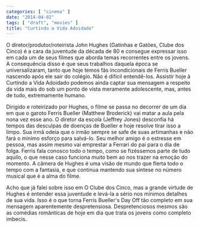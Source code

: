 ```yaml
---
categories: [ "cinema" ]
date: "2014-04-02"
tags: [ "draft", "movies" ]
title: "Curtindo a Vida Adoidado"
---
```

O diretor/produtor/roteirista John Hughes (Gatinhas e Gatões,
Clube dos Cinco) é a cara da juventude da década de 80 e consegue
expressar isso em cada um de seus filmes que aborda temas recorrentes
entre os jovens. A consequência disso é que seus trabalhos daquela
época se universalizaram, tanto que hoje temos fãs incondicionais de
Ferris Bueller nascendo após ele sair do colégio. Não é difícil
entendê-los. Assistir hoje à Curtindo a Vida Adoidado podemos ainda
captar sua mensagem a respeito da vida mais do sob um ponto de vista
meramente adolescente, mas, antes de tudo, extremamente humano.

Dirigido e roteirizado por Hughes, o filme se passa no decorrer de um
dia em que o garoto Ferris Bueller (Matthew Broderick) vai matar a aula
pela nona vez esse ano. O diretor da escola (Jeffrey Jones) desconfia há
tempos das desculpas de doenças de Bueller e hoje resolve tirar isso a
limpo. Sua irmã odeia que o irmão sempre se safe de suas artimanhas
e não fará o mínimo esforço para salvá-lo. Seu melhor amigo é o
estresse em pessoa, mas assim mesmo vai emprestar a Ferrari do pai para
o dia de folga. Ferris fala conosco todo o tempo, como se fizéssemos
parte de tudo aquilo, o que nesse caso funciona muito bem ao nos trazer
na emoção do momento. A câmera de Hughes é uma visão de mundo que
flerta todo o tempo com a fantasia, e que continua mantendo sua síntese
no número musical que é a alma do filme.

Acho que já falei sobre isso em O Clube dos Cinco, mas a grande virtude
de Hughes é entender essa juventude e levá-la a sério nos mínimos
detalhes de sua vida. Isso é o que torna Ferris Bueller's Day Off tão
completo em sua mensagem aparentemente despretensiosa. Despretenciosos
mesmos são as comédias românticas de hoje em dia que trata os jovens
como completo imbecis.
